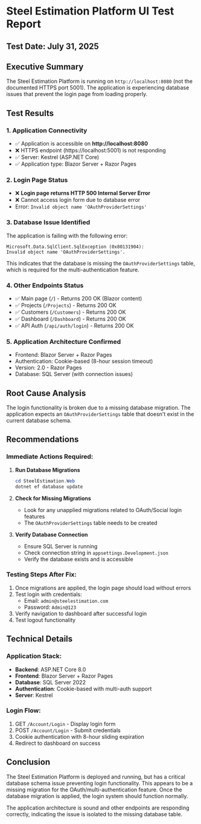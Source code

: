 # Steel Estimation Platform UI Test Report

## Test Date: July 31, 2025

## Executive Summary

The Steel Estimation Platform is running on `http://localhost:8080` (not the documented HTTPS port 5001). The application is experiencing database issues that prevent the login page from loading properly.

## Test Results

### 1. **Application Connectivity**
- ✅ Application is accessible on **http://localhost:8080**
- ❌ HTTPS endpoint (https://localhost:5001) is not responding
- ✅ Server: Kestrel (ASP.NET Core)
- ✅ Application type: Blazor Server + Razor Pages

### 2. **Login Page Status**
- ❌ **Login page returns HTTP 500 Internal Server Error**
- ❌ Cannot access login form due to database error
- Error: `Invalid object name 'OAuthProviderSettings'`

### 3. **Database Issue Identified**

The application is failing with the following error:
```
Microsoft.Data.SqlClient.SqlException (0x80131904): 
Invalid object name 'OAuthProviderSettings'.
```

This indicates that the database is missing the `OAuthProviderSettings` table, which is required for the multi-authentication feature.

### 4. **Other Endpoints Status**
- ✅ Main page (`/`) - Returns 200 OK (Blazor content)
- ✅ Projects (`/Projects`) - Returns 200 OK
- ✅ Customers (`/Customers`) - Returns 200 OK
- ✅ Dashboard (`/Dashboard`) - Returns 200 OK
- ✅ API Auth (`/api/auth/login`) - Returns 200 OK

### 5. **Application Architecture Confirmed**
- Frontend: Blazor Server + Razor Pages
- Authentication: Cookie-based (8-hour session timeout)
- Version: 2.0 - Razor Pages
- Database: SQL Server (with connection issues)

## Root Cause Analysis

The login functionality is broken due to a missing database migration. The application expects an `OAuthProviderSettings` table that doesn't exist in the current database schema.

## Recommendations

### Immediate Actions Required:

1. **Run Database Migrations**
   ```powershell
   cd SteelEstimation.Web
   dotnet ef database update
   ```

2. **Check for Missing Migrations**
   - Look for any unapplied migrations related to OAuth/Social login features
   - The `OAuthProviderSettings` table needs to be created

3. **Verify Database Connection**
   - Ensure SQL Server is running
   - Check connection string in `appsettings.Development.json`
   - Verify the database exists and is accessible

### Testing Steps After Fix:

1. Once migrations are applied, the login page should load without errors
2. Test login with credentials:
   - Email: `admin@steelestimation.com`
   - Password: `Admin@123`
3. Verify navigation to dashboard after successful login
4. Test logout functionality

## Technical Details

### Application Stack:
- **Backend**: ASP.NET Core 8.0
- **Frontend**: Blazor Server + Razor Pages
- **Database**: SQL Server 2022
- **Authentication**: Cookie-based with multi-auth support
- **Server**: Kestrel

### Login Flow:
1. GET `/Account/Login` - Display login form
2. POST `/Account/Login` - Submit credentials
3. Cookie authentication with 8-hour sliding expiration
4. Redirect to dashboard on success

## Conclusion

The Steel Estimation Platform is deployed and running, but has a critical database schema issue preventing login functionality. This appears to be a missing migration for the OAuth/multi-authentication feature. Once the database migration is applied, the login system should function normally.

The application architecture is sound and other endpoints are responding correctly, indicating the issue is isolated to the missing database table.